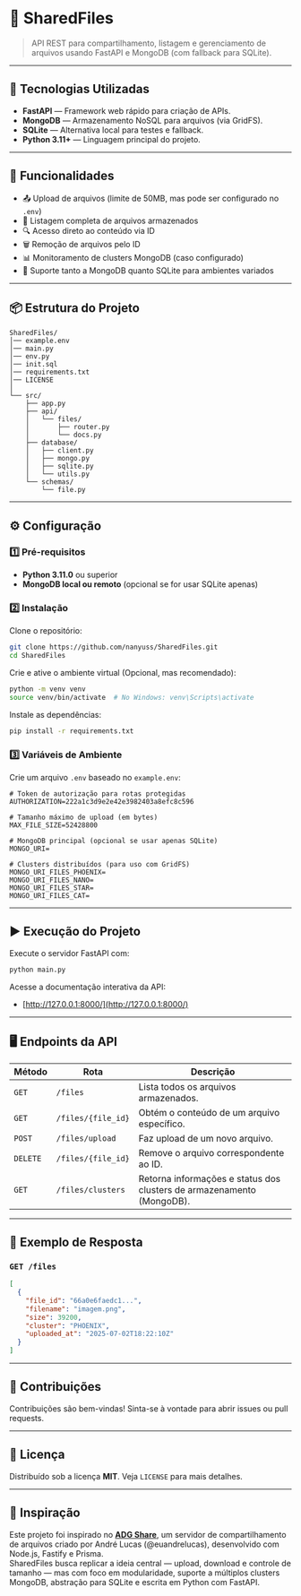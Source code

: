 
# 📂 SharedFiles

> API REST para compartilhamento, listagem e gerenciamento de arquivos usando FastAPI e MongoDB (com fallback para SQLite).

---

## 🚀 Tecnologias Utilizadas

- **FastAPI** — Framework web rápido para criação de APIs.
- **MongoDB** — Armazenamento NoSQL para arquivos (via GridFS).
- **SQLite** — Alternativa local para testes e fallback.
- **Python 3.11+** — Linguagem principal do projeto.

---

## 📌 Funcionalidades

- 📤 Upload de arquivos (limite de 50MB, mas pode ser configurado no `.env`)
- 📜 Listagem completa de arquivos armazenados
- 🔍 Acesso direto ao conteúdo via ID
- 🗑️ Remoção de arquivos pelo ID
- 📊 Monitoramento de clusters MongoDB (caso configurado)
- 🧩 Suporte tanto a MongoDB quanto SQLite para ambientes variados

---

## 📦 Estrutura do Projeto

```
SharedFiles/
│── example.env
│── main.py
│── env.py
│── init.sql
│── requirements.txt
│── LICENSE
│
└── src/
    ├── app.py
    ├── api/
    │   └── files/
    │       ├── router.py
    │       └── docs.py
    ├── database/
    │   ├── client.py
    │   ├── mongo.py
    │   ├── sqlite.py
    │   └── utils.py
    └── schemas/
        └── file.py
```

---

## ⚙️ Configuração

### 1️⃣ Pré-requisitos

- **Python 3.11.0** ou superior
- **MongoDB local ou remoto** (opcional se for usar SQLite apenas)

### 2️⃣ Instalação

Clone o repositório:

```bash
git clone https://github.com/nanyuss/SharedFiles.git
cd SharedFiles
```

Crie e ative o ambiente virtual (Opcional, mas recomendado):

```bash
python -m venv venv
source venv/bin/activate  # No Windows: venv\Scripts\activate
```

Instale as dependências:

```bash
pip install -r requirements.txt
```

### 3️⃣ Variáveis de Ambiente

Crie um arquivo `.env` baseado no `example.env`:

```env
# Token de autorização para rotas protegidas
AUTHORIZATION=222a1c3d9e2e42e3982403a8efc8c596

# Tamanho máximo de upload (em bytes)
MAX_FILE_SIZE=52428800

# MongoDB principal (opcional se usar apenas SQLite)
MONGO_URI=

# Clusters distribuídos (para uso com GridFS)
MONGO_URI_FILES_PHOENIX=
MONGO_URI_FILES_NANO=
MONGO_URI_FILES_STAR=
MONGO_URI_FILES_CAT=
```

---

## ▶️ Execução do Projeto

Execute o servidor FastAPI com:

```bash
python main.py
```

Acesse a documentação interativa da API:

- [http://127.0.0.1:8000/](http://127.0.0.1:8000/)

---

## 🖥️ Endpoints da API

| Método   | Rota                     | Descrição                                                              |
|----------|--------------------------|-------------------------------------------------------------------------|
| `GET`    | `/files`                 | Lista todos os arquivos armazenados.                                   |
| `GET`    | `/files/{file_id}`       | Obtém o conteúdo de um arquivo específico.                             |
| `POST`   | `/files/upload`          | Faz upload de um novo arquivo.                                         |
| `DELETE` | `/files/{file_id}`       | Remove o arquivo correspondente ao ID.                                 |
| `GET`    | `/files/clusters`        | Retorna informações e status dos clusters de armazenamento (MongoDB).  |

---

## 📘 Exemplo de Resposta

### `GET /files`

```json
[
  {
    "file_id": "66a0e6faedc1...",
    "filename": "imagem.png",
    "size": 39200,
    "cluster": "PHOENIX",
    "uploaded_at": "2025-07-02T18:22:10Z"
  }
]
```

---

## 🤝 Contribuições

Contribuições são bem-vindas! Sinta-se à vontade para abrir issues ou pull requests.

---

## 📜 Licença

Distribuído sob a licença **MIT**. Veja `LICENSE` para mais detalhes.

---

## 🧠 Inspiração

Este projeto foi inspirado no **[ADG Share](https://github.com/euandrelucas/adg-share)**, um servidor de compartilhamento de arquivos criado por André Lucas (@euandrelucas), desenvolvido com Node.js, Fastify e Prisma.  
SharedFiles busca replicar a ideia central — upload, download e controle de tamanho — mas com foco em modularidade, suporte a múltiplos clusters MongoDB, abstração para SQLite e escrita em Python com FastAPI.
